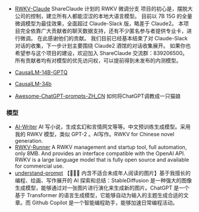 - [RWKV-Claude](https://huggingface.co/LocalNSFW/RWKV-Claude)
  ShareClaude 计划的 RWKV 微调分支
  项目的初心是，摆脱大公司的控制，建立所有人都能涩涩的本地大语言模型。
  目前以 7B 15G 的全量微调模型为最佳效果，全面超过 Claude-Slack 版，略差于 Claude2。
  本项目完全依靠广大贡献者的聊天数据支持，还有不少匿名参与者提供专业卡，进行微调。
  在此感谢他们的贡献。
  我们目前已经基本结束了对 Claude-Slack 对话的收集，下一步计划主要围绕 Claude2 酒馆的对话收集展开。
  如果你也希望参与这个项目的建设，欢迎加入 ShareClaude 交流群：839206500。
  所有贡献者均有对模型的优先访问权，可以提前得到未发布的内测模型。

- [CausalLM-14B-GPTQ](https://huggingface.co/TheBloke/CausalLM-14B-GPTQ)
- [CausalLM-34b](https://huggingface.co/CausalLM/34b-beta)
- [Awesome-ChatGPT-prompts-ZH_CN](https://github.com/L1Xu4n/Awesome-ChatGPT-prompts-ZH_CN)
  如何将ChatGPT调教成一只猫娘

### 模型

- [AI-Writer](https://github.com/BlinkDL/AI-Writer)
  AI 写小说，生成玄幻和言情网文等等。中文预训练生成模型。采用我的 RWKV 模型，类似 GPT-2 。AI写作。RWKV for Chinese novel generation.
- [RWKV-Runner](https://github.com/josStorer/RWKV-Runner)
  A RWKV management and startup tool, full automation, only 8MB. And provides an interface compatible with the OpenAI API. RWKV is a large language model that is fully open source and available for commercial use.
- [understand-prompt](https://github.com/phodal/understand-prompt)
  【🔞🔞🔞 内含不适合未成年人阅读的图片】基于我擅长的编程、绘画、写作展开的 AI 探索和总结：StableDiffusion 是一种强大的图像生成模型，能够通过对一张图片进行演化来生成新的图片。ChatGPT 是一个基于 Transformer 的语言生成模型，它能够自动为输入的主题生成合适的文章。而 Github Copilot 是一个智能编程助手，能够加速日常编程活动。
